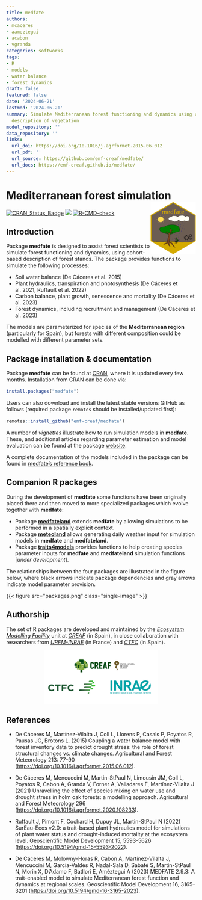 ```yaml
---
title: medfate
authors:
- mcaceres
- aameztegui
- acabon
- vgranda
categories: softworks
tags:
- R
- models
- water balance
- forest dynamics
draft: false
featured: false
date: '2024-06-21'
lastmod: '2024-06-21'
summary: Simulate Mediterranean forest functioning and dynamics using cohort-based
  description of vegetation
model_repository: ''
data_repository: ''
links:
  url_doi: https://doi.org/10.1016/j.agrformet.2015.06.012
  url_pdf: ''
  url_source: https://github.com/emf-creaf/medfate/
  url_docs: https://emf-creaf.github.io/medfate/
---
```

# Mediterranean forest simulation <a href="https://emf-creaf.github.io/medfate/"><img src="logo.png" align="right" height="139" alt="medfate website" /></a>

[![CRAN\_Status\_Badge](http://www.r-pkg.org/badges/version/medfate)](https://cran.r-project.org/package=medfate)
[![](https://cranlogs.r-pkg.org/badges/medfate)](https://cran.rstudio.com/web/packages/medfate/index.html)
[![R-CMD-check](https://github.com/emf-creaf/medfate/actions/workflows/R-CMD-check.yaml/badge.svg)](https://github.com/emf-creaf/medfate/actions)

## Introduction

Package **medfate** is designed to assist forest scientists to simulate
forest functioning and dynamics, using cohort-based description of
forest stands. The package provides functions to simulate the following
processes:

  - Soil water balance (De Cáceres et al. 2015)
  - Plant hydraulics, transpiration and photosynthesis (De Cáceres et
    al. 2021, Ruffault et al. 2022)
  - Carbon balance, plant growth, senescence and mortality (De Cáceres
    et al. 2023)
  - Forest dynamics, including recruitment and management (De Cáceres et
    al. 2023)

The models are parameterized for species of the **Mediterranean region**
(particularly for Spain), but forests with different composition could
be modelled with different parameter sets.

## Package installation & documentation

Package **medfate** can be found at
[CRAN](https://CRAN.R-project.org/package=medfate), where it is updated
every few months. Installation from CRAN can be done via:

``` r
install.packages("medfate")
```

Users can also download and install the latest stable versions GitHub as
follows (required package `remotes` should be installed/updated first):

``` r
remotes::install_github("emf-creaf/medfate")
```

A number of *vignettes* illustrate how to run simulation models in
**medfate**. These, and additional articles regarding parameter
estimation and model evaluation can be found at the package
[website](https://emf-creaf.github.io/medfate/).

A complete documentation of the models included in the package can be
found in [medfate’s reference
book](https://emf-creaf.github.io/medfatebook/index.html).

## Companion R packages

During the development of **medfate** some functions have been
originally placed there and then moved to more specialized packages
which evolve together with **medfate**:

  - Package [**medfateland**](https://emf-creaf.github.io/medfateland)
    extends **medfate** by allowing simulations to be performed in a
    spatially explicit context.
  - Package [**meteoland**](https://emf-creaf.github.io/meteoland)
    allows generating daily weather input for simulation models in
    **medfate** and **medfateland**.
  - Package
    [**traits4models**](https://emf-creaf.github.io/traits4models)
    provides functions to help creating species parameter inputs for
    **medfate** and **medfateland** simulation functions \[*under
    development*\].

The relationships between the four packages are illustrated in the
figure below, where black arrows indicate package dependencies and gray
arrows indicate model parameter provision.

{{< figure src="packages.png" class="single-image" >}}

## Authorship

The set of R packages are developed and maintained by the [*Ecosystem
Modelling Facility*](https://emf.creaf.cat) unit at
[*CREAF*](https://www.creaf.cat/) (in Spain), in close collaboration
with researchers from
[*URFM-INRAE*](https://www6.paca.inrae.fr/ecologie_des_forets_mediterraneennes/)
(in France) and [*CTFC*](https://www.ctfc.cat/) (in Spain).

<img src="institution_logos.png" width="60%" style="display: block; margin: auto;" />

## References

  - De Cáceres M, Martínez-Vilalta J, Coll L, Llorens P, Casals P,
    Poyatos R, Pausas JG, Brotons L. (2015) Coupling a water balance
    model with forest inventory data to predict drought stress: the role
    of forest structural changes vs. climate changes. Agricultural and
    Forest Meteorology 213: 77-90
    (<https://doi.org/10.1016/j.agrformet.2015.06.012>).

  - De Cáceres M, Mencuccini M, Martin-StPaul N, Limousin JM, Coll L,
    Poyatos R, Cabon A, Granda V, Forner A, Valladares F,
    Martínez-Vilalta J (2021) Unravelling the effect of species mixing
    on water use and drought stress in holm oak forests: a modelling
    approach. Agricultural and Forest Meteorology 296
    (<https://doi.org/10.1016/j.agrformet.2020.108233>).

  - Ruffault J, Pimont F, Cochard H, Dupuy JL, Martin-StPaul N (2022)
    SurEau-Ecos v2.0: a trait-based plant hydraulics model for
    simulations of plant water status and drought-induced mortality at
    the ecosystem level. Geoscientific Model Development 15, 5593-5626
    (<https://doi.org/10.5194/gmd-15-5593-2022>).

  - De Cáceres M, Molowny-Horas R, Cabon A, Martínez-Vilalta J,
    Mencuccini M, García-Valdés R, Nadal-Sala D, Sabaté S, Martin-StPaul
    N, Morin X, D’Adamo F, Batllori E, Améztegui A (2023) MEDFATE 2.9.3:
    A trait-enabled model to simulate Mediterranean forest function and
    dynamics at regional scales. Geoscientific Model Development 16,
    3165–3201 (<https://doi.org/10.5194/gmd-16-3165-2023>).
